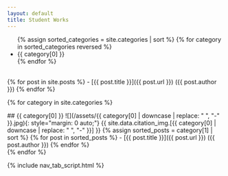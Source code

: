 ```yaml
---
layout: default
title: Student Works
---
```


<ul class="nav">
  {% assign sorted_categories = site.categories | sort %}
  {% for category in sorted_categories reversed %}
    <li class="nav_item">
      <a class="nav_link tab_link" onclick="open_tab(event, '{{ category[0] | downcase |  replace: " ", "-" }}')">{{ category[0] }}</a>
    </li>
  {% endfor %}
</ul>

<div id="all-posts" class="tab_content" markdown="1">
  <br>
  {% for post in site.posts %}
  -  [{{ post.title }}]({{ post.url }}) ({{ post.author }})
  {% endfor %}
</div>

{% for category in site.categories %}
<div id="{{ category[0] | downcase |  replace: " ", "-" }}" class="tab_content" markdown="1">
##  {{ category[0] }}
![](/assets/{{ category[0] | downcase |  replace: " ", "-" }}.jpg){: style="margin: 0 auto;"}
{{ site.data.citation_img.[{{ category[0] | downcase |  replace: " ", "-" }}] }}
  {% assign sorted_posts = category[1] | sort %}
  {% for post in sorted_posts %}
  -  [{{ post.title }}]({{ post.url }}) ({{ post.author }})
  {% endfor %}
</div>
{% endfor %}

{% include nav_tab_script.html %}
